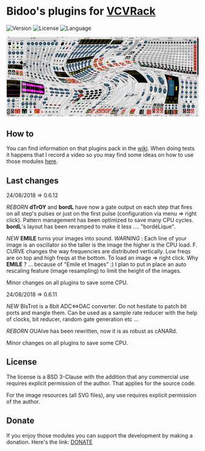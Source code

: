 # Bidoo's plugins for [VCVRack](https://vcvrack.com)

<!-- Version and License Badges -->
![Version](https://img.shields.io/badge/version-0.6.12-green.svg?style=flat-square)
![License](https://img.shields.io/badge/license-BSD3-blue.svg?style=flat-square)
![Language](https://img.shields.io/badge/language-C++-yellow.svg?style=flat-square)

![pack](/images/pack.png?raw=true "pack")

## How to

You can find information on that plugins pack in the [wiki](https://github.com/sebastien-bouffier/Bidoo/wiki). When doing tests it happens that I record a video so you may find some ideas on how to use those modules [here](https://www.youtube.com/bidoo).

## Last changes

24/08/2018 => 0.6.12

*REBORN* **dTrOY** and **bordL** have now a gate output on each step that fires on all step's pulses or just on the first pulse (configuration via menu => right click). Pattern management has been optimized to save many CPU cycles. **bordL**'s layout has been revamped to make it less .... "bordéLique".

*NEW* **EMILE** turns your images into sound. *WARNING* : Each line of your image is an oscillator so the taller is the image the higher is the CPU load. F. CURVE changes the way frequencies are distributed vertically. Low freqs are on top and high freqs at the bottom. To load an image => right click. Why **EMILE** ? ... because of "Emile et Images" :) I plan to put in place an auto rescaling feature (image resampling) to limit the height of the images.

Minor changes on all plugins to save some CPU.

24/08/2018 => 0.6.11

*NEW* BIsTrot is a 8bit ADC<=>DAC converter. Do not hesitate to patch bit ports and mangle them. Can be used as a sample rate reducer with the help of clocks, bit reducer, random gate generation etc ...

*REBORN* OUAIve has been rewritten, now it is as robust as cANARd.

Minor changes on all plugins to save some CPU.

## License

The license is a BSD 3-Clause with the addition that any commercial use requires explicit permission of the author. That applies for the source code.

For the image resources (all SVG files), any use requires explicit permission of the author.

## Donate

If you enjoy those modules you can support the development by making a donation. Here's the link: [DONATE](https://paypal.me/sebastienbouffier)
